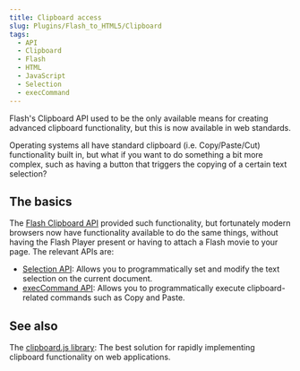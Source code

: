 ```yaml
---
title: Clipboard access
slug: Plugins/Flash_to_HTML5/Clipboard
tags:
  - API
  - Clipboard
  - Flash
  - HTML
  - JavaScript
  - Selection
  - execCommand
---
```

<p>Flash's Clipboard API used to be the only available means for creating advanced clipboard functionality, but this is now available in web standards.</p>

<p>Operating systems all have standard clipboard (i.e. Copy/Paste/Cut) functionality built in, but what if you want to do something a bit more complex, such as having a button that triggers the copying of a certain text selection?</p>

<h2 id="The_basics">The basics</h2>

<p>The <a href="https://help.adobe.com/en_US/FlashPlatform/reference/actionscript/3/flash/desktop/Clipboard.html">Flash Clipboard API</a> provided such functionality, but fortunately modern browsers now have functionality available to do the same things, without having the Flash Player present or having to attach a Flash movie to your page. The relevant APIs are:</p>

<ul>
 <li><a href="/en-US/docs/Web/API/Selection">Selection API</a>: Allows you to programmatically set and modify the text selection on the current document.</li>
 <li><a href="/en-US/docs/Web/API/Document/execCommand">execCommand API</a>: Allows you to programmatically execute clipboard-related commands such as Copy and Paste.</li>
</ul>

<h2 id="See_also">See also</h2>

<p>The <a href="https://clipboardjs.com/">clipboard.js library</a>: The best solution for rapidly implementing clipboard functionality on web applications.</p>
